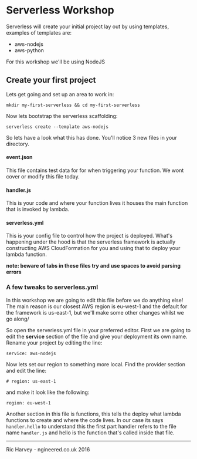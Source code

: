 # Serverless Workshop

Serverless will create your initial project lay out by using templates, examples of templates are:

 - aws-nodejs
 - aws-python

For this workshop we'll be using NodeJS

## Create your first project

Lets get going and set up an area to work in:

```mkdir my-first-serverless && cd my-first-serverless```

Now lets bootstrap the serverless scaffolding:

```serverless create --template aws-nodejs```

So lets have a look what this has done. You'll notice 3 new files in your directory.

#### event.json
This file contains test data for for when triggering your function. We wont cover or modify this file today.

#### handler.js
This is your code and where your function lives it houses the main function that is invoked by lambda.

#### serverless.yml
This is your config file to control how the project is deployed. What's happening under the hood is that the serverless framework is actually constructing AWS CloudFormation for you and using that to deploy your lambda function.

**note: beware of tabs in these files try and use spaces to avoid parsing errors**

### A few tweaks to serverless.yml

In this workshop we are going to edit this file before we do anything else! The main reason is our closest AWS region is eu-west-1 and the default for the framework is us-east-1, but we'll make some other changes whilst we go along/

So open the serverless.yml file in your preferred editor. First we are going to edit the **service** section of the file and give your deployment its own name. Rename your project by editing the line:

```service: aws-nodejs```

Now lets set our region to something more local. Find the provider section and edit the line:

```# region: us-east-1```

and make it look like the following:

```region: eu-west-1```

Another section in this file is functions, this tells the deploy what lambda functions to create and where the code lives. In our case its says ```handler.hello``` to understand this the first part handler refers to the file name ```handler.js``` and hello is the function that's called inside that file.

---
Ric Harvey - ngineered.co.uk 2016
